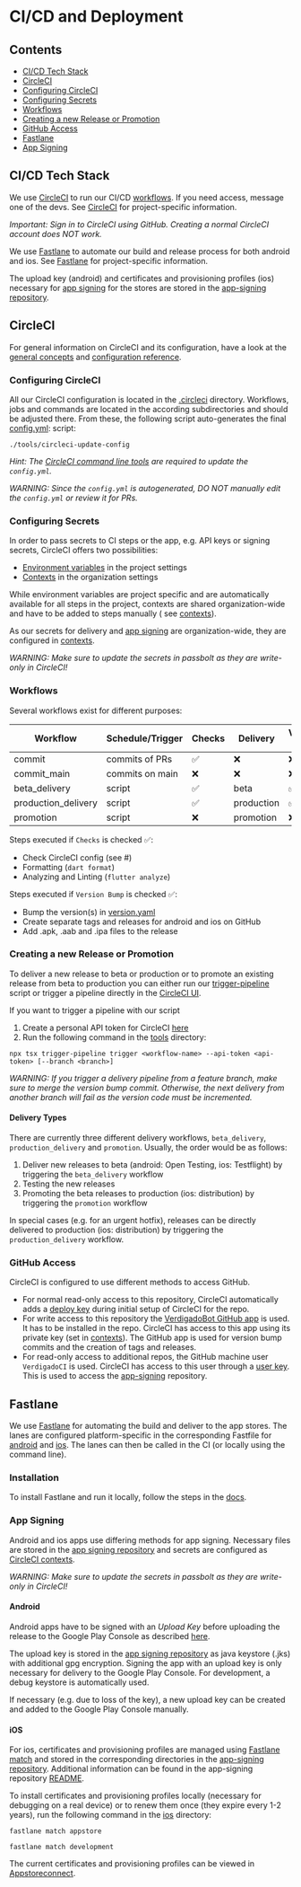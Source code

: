 # CI/CD and Deployment

## Contents

- [CI/CD Tech Stack](#cicd-tech-stack)
- [CircleCI](#circleci)
- [Configuring CircleCI](#configuring-circleci)
- [Configuring Secrets](#configuring-secrets)
- [Workflows](#workflows)
- [Creating a new Release or Promotion](#creating-a-new-release-or-promotion)
- [GitHub Access](#github-access)
- [Fastlane](#fastlane)
- [App Signing](#app-signing)

## CI/CD Tech Stack

We use [CircleCI](https://circleci.com/docs) to run our
CI/CD [workflows](https://app.circleci.com/pipelines/github/verdigado/gruene_app).
If you need access, message one of the devs.
See [CircleCI](#circleci) for project-specific information.

*Important: Sign in to CircleCI using GitHub. Creating a normal CircleCI account does NOT work.*

We use [Fastlane](https://docs.fastlane.tools) to automate our build and release process for both android and ios.
See [Fastlane](#fastlane) for project-specific information.

The upload key (android) and certificates and provisioning profiles (ios) necessary for [app signing](#app-signing) for
the stores are stored in the [app-signing repository](https://github.com/verdigado/app-signing).

## CircleCI

For general information on CircleCI and its configuration, have a look at
the [general concepts](https://circleci.com/docs/concepts)
and [configuration reference](https://circleci.com/docs/configuration-reference).

### Configuring CircleCI

All our CircleCI configuration is located in the [.circleci](../.circleci/src) directory.
Workflows, jobs and commands are located in the according subdirectories and should be adjusted there.
From these, the following script auto-generates the final [config.yml](../.circleci/config.yml):
script:

``` shell
./tools/circleci-update-config
```

*Hint: The [CircleCI command line tools](https://circleci.com/docs/local-cli) are required to update the `config.yml`.*

*WARNING: Since the `config.yml` is autogenerated, DO NOT manually edit the `config.yml` or review it for PRs.*

### Configuring Secrets

In order to pass secrets to CI steps or the app, e.g. API keys or signing secrets, CircleCI offers two possibilities:

- [Environment variables](https://app.circleci.com/settings/project/github/verdigado/gruene_app/environment-variables)
  in the project settings
- [Contexts](https://app.circleci.com/settings/organization/github/verdigado/contexts) in the organization settings

While environment variables are project specific and are automatically available for all steps in the project, contexts
are shared organization-wide and have to be added to steps manually (
see [contexts](https://circleci.com/docs/contexts)).

As our secrets for delivery and [app signing](#app-signing) are organization-wide, they are configured in
[contexts](https://app.circleci.com/settings/organization/github/verdigado/contexts).

*WARNING: Make sure to update the secrets in passbolt as they are write-only in CircleCI!*

### Workflows

Several workflows exist for different purposes:

| Workflow            | Schedule/Trigger | Checks             | Delivery   | Version Bump       |
|---------------------|------------------|--------------------|------------|--------------------|
| commit              | commits of PRs   | :white_check_mark: | :x:        | :x:                |
| commit_main         | commits on main  | :x:                | :x:        | :x:                |
| beta_delivery       | script           | :white_check_mark: | beta       | :white_check_mark: |
| production_delivery | script           | :white_check_mark: | production | :white_check_mark: |
| promotion           | script           | :x:                | promotion  | :x:                |

Steps executed if `Checks` is checked :white_check_mark::

- Check CircleCI config (see #)
- Formatting (`dart format`)
- Analyzing and Linting (`flutter analyze`)

Steps executed if `Version Bump` is checked :white_check_mark::

- Bump the version(s) in [version.yaml](../version.yaml)
- Create separate tags and releases for android and ios on GitHub
- Add .apk, .aab and .ipa files to the release

### Creating a new Release or Promotion

To deliver a new release to beta or production or to promote an existing release from beta to production you can either
run our [trigger-pipeline](../tools/trigger-pipeline.ts) script or trigger a pipeline directly in
the [CircleCI UI](https://app.circleci.com/pipelines/github/verdigado/gruene_app).

If you want to trigger a pipeline with our script

1. Create a personal API token for CircleCI [here](https://app.circleci.com/settings/user/tokens)
2. Run the following command in the [tools](../tools) directory:

``` shell
npx tsx trigger-pipeline trigger <workflow-name> --api-token <api-token> [--branch <branch>]
```

*WARNING: If you trigger a delivery pipeline from a feature branch, make sure to merge the version bump commit.
Otherwise, the next delivery from another branch will fail as the version code must be incremented.*

#### Delivery Types

There are currently three different delivery workflows, `beta_delivery`, `production_delivery` and `promotion`.
Usually, the order would be as follows:

1. Deliver new releases to beta (android: Open Testing, ios: Testflight) by triggering the `beta_delivery` workflow
2. Testing the new releases
3. Promoting the beta releases to production (ios: distribution) by triggering the `promotion` workflow

In special cases (e.g. for an urgent hotfix), releases can be directly delivered to production (ios: distribution) by
triggering the `production_delivery` workflow.

### GitHub Access

CircleCI is configured to use different methods to access GitHub.
- For normal read-only access to this repository, CircleCI automatically adds
a [deploy key](https://github.com/verdigado/gruene_app/settings/keys) during initial setup of CircleCI for the repo.
- For write access to this repository the [VerdigadoBot GitHub app](https://github.com/organizations/verdigado/settings/apps/verdigadobot) is used. It has to be installed in the repo.
CircleCI has access to this app using its private key (set in [contexts](#configuring-secrets)).
The GitHub app is used for version bump commits and the creation of tags and releases. 
- For read-only access to additional repos, the GitHub machine user `VerdigadoCI` is used. 
CircleCI has access to this user through a [user key](https://app.circleci.com/settings/project/github/verdigado/gruene_app/ssh).
This is used to access the [app-signing](#app-signing) repository.

## Fastlane

We use [Fastlane](https://docs.fastlane.tools) for automating the build and deliver to the app stores.
The lanes are configured platform-specific in the corresponding Fastfile for [android](../android/fastlane/Fastfile)
and [ios](../ios/fastlane/Fastfile).
The lanes can then be called in the CI (or locally using the command line).

### Installation

To install Fastlane and run it locally, follow the steps in the [docs](https://docs.fastlane.tools/#getting-started).

### App Signing

Android and ios apps use differing methods for app signing.
Necessary files are stored in the [app signing repository](#app-signing) and secrets are configured
as [CircleCI contexts](#configuring-secrets).

*WARNING: Make sure to update the secrets in passbolt as they are write-only in CircleCI!*

#### Android

Android apps have to be signed with an *Upload Key* before uploading the release to the Google Play Console as
described [here](https://developer.android.com/studio/publish/app-signing).

The upload key is stored in the [app signing repository](https://github.com/verdigado/app-signing)
as java keystore (.jks) with additional gpg encryption.
Signing the app with an upload key is only necessary for delivery to the Google Play Console.
For development, a debug keystore is automatically used.

If necessary (e.g. due to loss of the key), a new upload key can be created and added to the Google Play Console
manually.

#### iOS

For ios, certificates and provisioning profiles are managed
using [Fastlane match](https://docs.fastlane.tools/actions/match) and stored in the corresponding directories in
the [app-signing repository](https://github.com/verdigado/app-signing).
Additional information can be found in the app-signing
repository [README](https://github.com/verdigado/app-signing/blob/main/README.md).

To install certificates and provisioning profiles locally (necessary for debugging on a real device)
or to renew them once (they expire every 1-2 years), run the following command in the [ios](../ios) directory:

``` shell
fastlane match appstore
```

``` shell
fastlane match development
```

The current certificates and provisioning profiles can be viewed in
[Appstoreconnect](https://developer.apple.com/account/resources/certificates).
